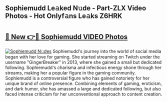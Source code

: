 ## Sophiemudd Le𝚊ked N𝚞de - Part-ZLX Video Photos - Hot Onlyf𝚊ns Le𝚊ks Z6HRK

# <h2><a href="http://ab11402.deff.icu/?id=Sophiemudd">🔗 New 👉🔴 Sophiemudd VIDEO Photos</a></h2>

[![Sophiemudd N𝚞des](https://i.imgur.com/rIISA9y.gif)](http://ab11402.deff.icu/?id=Sophiemudd)
Sophiemudd's journey into the world of social media began with her love for gaming. She started streaming on Twitch under the username "GingerBreaker" in 2013, where she gained a small but dedicated following. Sophiemudd's charisma and infectious energy shone through her streams, making her a popular figure in the gaming community. Sophiemudd is a controversial figure who has gained notoriety for her unique brand of online presence. Combining elements of gaming, eroticism, and dark humor, she has amassed a large and dedicated following, but also faced intense criticism for her unconventional approach to content creation.
